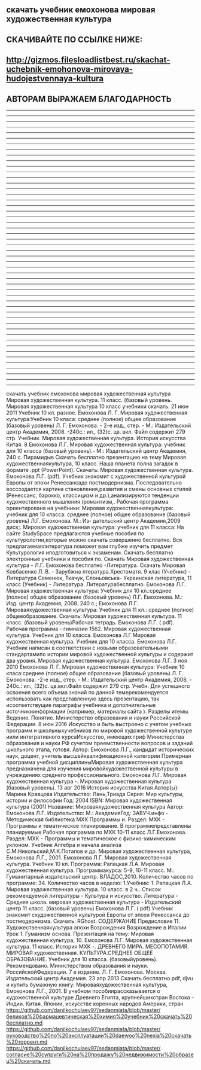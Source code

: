 скачать учебник емохонова мировая художественная культура
--------------------------------------------------
СКАЧИВАЙТЕ ПО ССЫЛКЕ НИЖЕ:
--------------------------------------------------
http://gizmos.filesloadlistbest.ru/skachat-uchebnik-emohonova-mirovaya-hudojestvennaya-kultura
--------------------------------------------------
АВТОРАМ ВЫРАЖАЕМ БЛАГОДАРНОСТЬ
--------------------------------------------------
--------------------------------------------------
--------------------------------------------------
--------------------------------------------------
--------------------------------------------------
--------------------------------------------------
--------------------------------------------------
--------------------------------------------------
--------------------------------------------------
--------------------------------------------------
--------------------------------------------------
--------------------------------------------------
--------------------------------------------------
--------------------------------------------------
--------------------------------------------------
--------------------------------------------------
--------------------------------------------------
--------------------------------------------------
--------------------------------------------------
--------------------------------------------------
--------------------------------------------------
--------------------------------------------------
--------------------------------------------------
--------------------------------------------------
--------------------------------------------------
--------------------------------------------------
--------------------------------------------------
--------------------------------------------------
--------------------------------------------------
--------------------------------------------------
--------------------------------------------------
--------------------------------------------------
--------------------------------------------------
--------------------------------------------------
--------------------------------------------------
--------------------------------------------------
--------------------------------------------------
--------------------------------------------------
--------------------------------------------------
--------------------------------------------------
--------------------------------------------------
--------------------------------------------------
--------------------------------------------------
--------------------------------------------------
--------------------------------------------------
--------------------------------------------------
--------------------------------------------------
--------------------------------------------------
--------------------------------------------------
--------------------------------------------------
--------------------------------------------------
скачать учебник емохонова мировая художественная культура Мировая художественная культура. 11 класс. (базовый уровень. Мировая художественная культура 10 класс учебники скачать. 21 июн 2011  Учебник 10 кл. разное. Емохонова Л. Г. Мировая художественная культура:Учебник 10 класа: среднее (полное) общее образование (базовый уровень) Л. Г. Емохонова. - 2-е изд., стер. - М.: Издательский центр Академия, 2008. -240с.: ил., (32)с. цв. вкл. Файл содержит 279 стр. Учебник. Мировая художественная культура. История искусства Китая. 8 Емохонова Л.Г. Мировая художественная культура: учебник для 10 класса (базовый уровень).- М.: Издательский центр Академия,  240 с. Пирамидыв  Скачать бесплатно презентацию на тему Мировая художественнаякультура, 10 класс. Наша планета полна загадок в формате .ppt (PowerPoint). Скачать: Мировая художественная культура. Емохонова Л.Г. (pdf). Учебник знакомит с художественной культурой Европы от эпохи Ренессансадо постмодернизма. Последовательно воссоздается картина становления,развития и смены основных стилей (Ренессанс, барокко, классицизм и др.),анализируются тенденции художественного мышления (романтизм,. Рабочая программа ориентирована на учебники:  Мировая художественнаякультура: учебник для 10 класса: среднее (полное) общее образование (базовый уровень)  Л.Г. Емохонова.  М.: Из- дательский центр Академия,2009 диск;.  Мировая художественная культура: учебник для 11 класса:
На сайте StudySpace предлагаются учебные пособия по культурологии,которые можно скачать совершенно бесплатно. Вся предлагаемаялитература поможет вам глубже изучить предмет Культурология иподготовиться к экзаменам. Скачать бесплатно электронные учебники и пособия по. Скачать Мировая художественная культура - Л.Г. Емохонова бесплатно -Литература. Скачать Мировая  Ковбасенко Л. В. - Зарубжна лтература.Хрестоматя. 9 клас (Учебник) - Литература  Семенюк, Ткачук, Слоньовська- Украинская литература, 11 класс (Учебник) - Литература. Литературабесплатно. Емохонова Л.Г. Мировая художественная культура: Учебник для 10 кл.:среднее (полное) общее образование (базовый уровень)  Л.Г. Емохонова. М.: Изд. центр Академия, 2008.  240 с.; Емохонова Л.Г. Мироваяхудожественная культура: Учебник для 11 кл.: среднее (полное) общееобразование. Скачать: Мировая художественная культура. 11 класс. (базовый уровень)Рабочая тетрадь. Емохонова Л.Г. ( pdf). Рабочая программа - гимназии 1562. Мировая художественная культура. Учебник для 10 класса. Емохонова Л.Г.Мировая художественная культура. Учебник для 10 класса. Емохонова Л.Г. Учебник написан в соответствии с новыми образовательными стандартамипо истории мировой художественной культуры и содержит два уровня. Мировая художественная культура. Емохонова Л.Г.
3 ноя 2010  Емохонова Л. Г. Мировая художественная культура: Учебник 10 класа:среднее (полное) общее образование (базовый уровень)  Л. Г. Емохонова. -2-е изд., стер. - М.: Издательский центр Академия, 2008. - 240с.: ил., (32)с. цв.вкл.Файл содержит 279 стр. Учебн. Для успешного освоения всего объема знаний по данной темерекомендуется использовать как представленную здесь презентацию, так исоответствущие параграфы учебника и дополнительные источникиинформации (например, материалы сайта ). Разделы итемы. Ведение. Понятие. Министерство образования и науки Российской Федерации. 8 июн 2016  Искусство и быть выстроено с учетом учебных программ и школьныхучебников по мировой художественной культуре иили интегративного курсаИскусство, имеющих гриф Министерства образования и науки РФ сучетом преемственности вопросов и заданий школьного этапа, готовя. Автор: Емохонова Л.Г., кандидат исторических наук, доцент, учитель высшейквалификационной категории  Примерная программа учебной дисциплиныМировая художественная культура предназначена для изучения мировойхудожественной культуры в учреждениях среднего профессионального. Емохонова Л.Г. Мировая художественная культура -. Мировая художественная культура (базовый уровень). 13 авг 2016  История искусства Китая Автор(ы): Марина Кравцова Издательство: Лань,Триада Серия: Мир культуры, истории и философии Год: 2004 ISBN: Мировая художественная культура (2001) Название: Мироваяхудожественная культура Автор: Емохонова Л.Г. Издательство: М.: АкадемияГод:
ЗАВУЧ.инфо - Методическая библиотека  МХК  Программы и. Раздел: МХК - Программы и тематическое планирование. В программепредставлены планируемые  Рабочая программа по МХК 10-11 класс Л.Г.Емохонова. Раздел: МХК - Программы и тематическое  с физико-химическим уклоном. Учебник Алгебра и начала анализа С.М.Никольский,М.К.Потапов и др. Мировая художественная культура, Емохонова Л.Г., 2001. Емохонова Л.Г. Мировая художественная культура. Учебник 10 кл. Программа: Рапацкая Л.А. Мировая художественная культура. Программакурса: 5-9, 10-11 класс. М.: Гуманитарный издательский центр. ВЛАДОС,2010. Количество часов по программе: 34. Количество часов в неделю: 1.Учебник: 1. Рапацкая Л.А. Мировая художественная культура. 10 класс: в 2 ч.. Список рекомендуемой литературы - Культура и искусство. Литература - Средняя школа. мировая художественная культура - Издательский центр
11 класс. (базовый уровень) Емохонова Л.Г. ( pdf)  Учебник знакомит схудожественной культурой Европы от эпохи Ренессанса до постмодернизма.  Скачать: RGhost. СОДЕРЖАНИЕ Предисловие 11. Художественнаякультура эпохи Возрождения Возрождение в Италии Урок 1. Гуманизм основа. Презентация на тему: Мировая художественная культура, 10. Емохонова Л.Г. Мировая художественная культура. 11 класс. История МХК -. ДРЕВНЕГО МИРА. МЕСОПОТАМИЯ. МИРОВАЯ художественная. КУЛЬТУРА.СРЕДНЕЕ ОБЩЕЕ ОБРАЗОВАНИЕ. Учебник для 10 класса. (базовыйуровень). Рекомендовано. Министерством образования и науки. РоссийскойФедерации. 7 е издание. Л. Г. Емохонова. Москва. Издательский центр Академия. 23 апр 2013  Скачать бесплатно pdf, djvu и купить бумажную книгу: Мироваяхудожественная культура, Емохонова Л.Г., 2001. В учебном пособиирассказывается о художественной культуре Древнего Египта, крупнейшихстран Востока - Индии. Китая. Японии, искусстве коренных народов Америки, стран
https://github.com/danilkochulaev97/sedanmiata/blob/master/беликов%20фармацевтическая%20химия%20учебник%20скачать%20бесплатно.md
https://github.com/danilkochulaev97/sedanmiata/blob/master/руководство%20по%20эксплуатации%20daewoo%20nexia%20скачать%20торрент.md
https://github.com/danilkochulaev97/sedanmiata/blob/master/согласие%20супруги%20на%20продажу%20недвижимости%20образец%20скачать.md